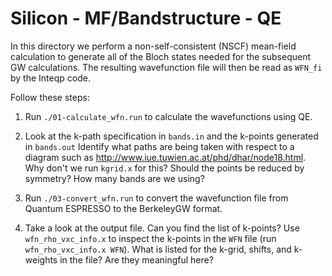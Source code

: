# Silicon - MF/Bandstructure - QE

In this directory we perform a non-self-consistent (NSCF) mean-field
calculation to generate all of the Bloch states needed for the subsequent GW
calculations.  The resulting wavefunction file will then be read as `WFN_fi`
by the Inteqp code.

Follow these steps:

1. Run `./01-calculate_wfn.run` to calculate the wavefunctions using QE.

2. Look at the k-path specification in `bands.in` and the k-points generated in
   `bands.out` Identify what paths are being taken with respect to a diagram
   such as <http://www.iue.tuwien.ac.at/phd/dhar/node18.html>. Why don't we run
   `kgrid.x` for this? Should the points be reduced by symmetry?  How many
   bands are we using?

3. Run `./03-convert_wfn.run` to convert the wavefunction file from Quantum
   ESPRESSO to the BerkeleyGW format.

4. Take a look at the output file. Can you find the list of k-points?  Use
   `wfn_rho_vxc_info.x` to inspect the k-points in the `WFN` file (run `wfn_rho_vxc_info.x WFN`). 
   What is listed for the k-grid, shifts, and k-weights in the file? Are they
   meaningful here?
